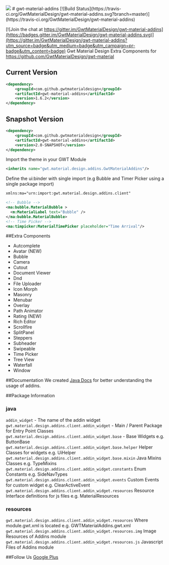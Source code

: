 <img src="http://i.imgur.com/k7iZMbE.png" />
# gwt-material-addins [![Build Status](https://travis-ci.org/GwtMaterialDesign/gwt-material-addins.svg?branch=master)](https://travis-ci.org/GwtMaterialDesign/gwt-material-addins)

[![Join the chat at https://gitter.im/GwtMaterialDesign/gwt-material-addins](https://badges.gitter.im/GwtMaterialDesign/gwt-material-addins.svg)](https://gitter.im/GwtMaterialDesign/gwt-material-addins?utm_source=badge&utm_medium=badge&utm_campaign=pr-badge&utm_content=badge)
Gwt Material Design Extra Components for https://github.com/GwtMaterialDesign/gwt-material <br>

## Current Version
```xml
<dependency>
    <groupId>com.github.gwtmaterialdesign</groupId>
    <artifactId>gwt-material-addins</artifactId>
    <version>1.6.2</version>
</dependency>
```

## Snapshot Version
```xml
<dependency>
    <groupId>com.github.gwtmaterialdesign</groupId>
    <artifactId>gwt-material-addins</artifactId>
    <version>2.0-SNAPSHOT</version>
</dependency>
```

Import the theme in your GWT Module
```xml
<inherits name="gwt.material.design.addins.GwtMaterialAddins"/>
```
Define the ui:binder with single import (e.g Bubble and Timer Picker using a single package import)
```xml
xmlns:ma="urn:import:gwt.material.design.addins.client"

<!-- Bubble -->
<ma:bubble.MaterialBubble >
  <m:MaterialLabel text="Bubble" />
</ma:bubble.MaterialBubble>
<!-- Time Picker -->
<ma:timpicker:MaterialTimePicker placeholder="Time Arrival"/>
```

##Extra Components
<ul>
<li>Autcomplete</li>
<li>Avatar (NEW)</li>
<li>Bubble</li>
<li>Camera</li>
<li>Cutout</li>
<li>Document Viewer</li>
<li>Dnd</li>
<li>File Uploader</li>
<li>Icon Morph</li>
<li>Masonry</li>
<li>Menubar</li>
<li>Overlay</li>
<li>Path Animator</li>
<li>Rating (NEW)</li>
<li>Rich Editor</li> 
<li>Scrollfire</li>
<li>SplitPanel</li>
<li>Steppers</li>
<li>Subheader</li>
<li>Swipeable</li>
<li>Time Picker</li>
<li>Tree View</li>
<li>Waterfall</li>
<li>Window</li>
</ul>

##Documentation
We created [Java Docs](http://gwtmaterialdesign.github.io/gwt-material-demo/apidocs-addins/) for better understanding the usage of addins.

##Package Information
### java
``` addin_widget ``` - The name of the addin widget
``` gwt.material.design.addins.client.addin_widget ``` - Main / Parent Package for Entry Point Classes <br/>
``` gwt.material.design.addins.client.addin_widget.base ``` - Base Widgets e.g. ButtonBase <br/>
``` gwt.material.design.addins.client.addin_widget.base.helper ``` Helper Classes for widgets e.g. UiHelper <br/>
``` gwt.material.design.addins.client.addin_widget.base.mixin ``` Java Mixins Classes e.g. TypeMixins <br/>
``` gwt.material.design.addins.client.addin_widget.constants ``` Enum Constants e.g. SideNavTypes <br/>
``` gwt.material.design.addins.client.addin_widget.events ``` Custom Events for custom widget e.g. ClearActiveEvent <br/>
``` gwt.material.design.addins.client.addin_widget.resources ``` Resource Interface definitions for js files e.g. MaterialResources <br/>

### resources
``` gwt.material.design.addins.client.addin_widget.resources ``` Where module.gwt.xml is located e.g. GWTMaterialAddins.gwt.xml <br/>
``` gwt.material.design.addins.client.addin_widget.resources.img ``` Image Resources of Addins module <br/>
``` gwt.material.design.addins.client.addin_widget.resources.js ``` Javascript Files of Addins module <br/>

##Follow Us
<a href="https://plus.google.com/u/0/communities/108005250093449814286"> Google Plus</a>
